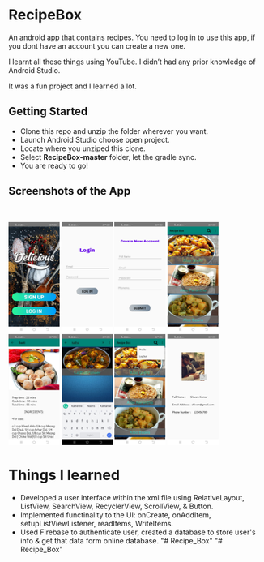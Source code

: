 # RecipeBox

An android app that contains recipes.
You need to log in to use this app, if you dont have an account you can create a new one.

I learnt all these things using YouTube. I didn’t had any prior knowledge of Android Studio.

It was a fun project and I learned a lot.

## Getting Started
- Clone this repo and unzip the folder wherever you want.
- Launch Android Studio choose open project.
- Locate where you unziped this clone.
- Select **RecipeBox-master** folder, let the gradle sync.
- You are ready to go!

## Screenshots of the App

 <br/>
 <p>
 <img src="Screenshots/1.jpeg" width="20%">
 <img src="Screenshots/2.jpeg" width="20%">
 <img src="Screenshots/3.jpeg" width="20%"> 
 <img src="Screenshots/4.jpeg" width="20%">
 <img src="Screenshots/5.jpeg" width="20%">
 <img src="Screenshots/6.jpeg" width="20%">
 <img src="Screenshots/7.jpeg" width="20%">
 <img src="Screenshots/9.jpeg" width="20%">
 </p>

# Things I learned

- Developed a user interface within the xml file using RelativeLayout, ListView, SearchView, RecyclerView, ScrollView, & Button.
- Implemented functinality to the UI: onCreate, onAddItem, setupListViewListener, readItems, WriteItems.
- Used Firebase to authenticate user, created a database to store user's info & get that data form online database.
"# Recipe_Box" 
"# Recipe_Box" 
